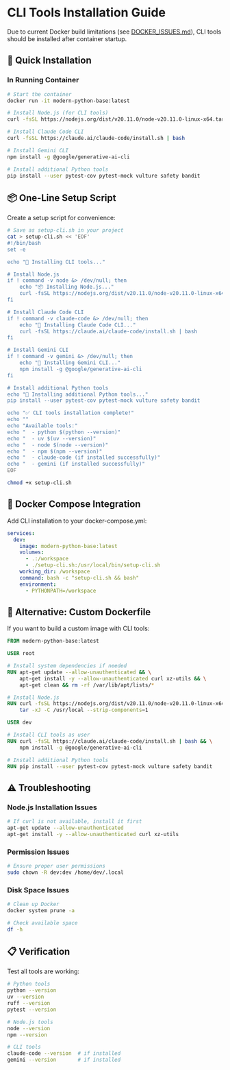 # CLI Tools Installation Guide

Due to current Docker build limitations (see [DOCKER_ISSUES.md](DOCKER_ISSUES.md)), CLI tools should be installed after container startup.

## 🚀 Quick Installation

### In Running Container

```bash
# Start the container
docker run -it modern-python-base:latest

# Install Node.js (for CLI tools)
curl -fsSL https://nodejs.org/dist/v20.11.0/node-v20.11.0-linux-x64.tar.xz | tar -xJ -C /usr/local --strip-components=1

# Install Claude Code CLI
curl -fsSL https://claude.ai/claude-code/install.sh | bash

# Install Gemini CLI
npm install -g @google/generative-ai-cli

# Install additional Python tools
pip install --user pytest-cov pytest-mock vulture safety bandit
```

## 📦 One-Line Setup Script

Create a setup script for convenience:

```bash
# Save as setup-cli.sh in your project
cat > setup-cli.sh << 'EOF'
#!/bin/bash
set -e

echo "🚀 Installing CLI tools..."

# Install Node.js
if ! command -v node &> /dev/null; then
    echo "📦 Installing Node.js..."
    curl -fsSL https://nodejs.org/dist/v20.11.0/node-v20.11.0-linux-x64.tar.xz | tar -xJ -C /usr/local --strip-components=1
fi

# Install Claude Code CLI
if ! command -v claude-code &> /dev/null; then
    echo "🤖 Installing Claude Code CLI..."
    curl -fsSL https://claude.ai/claude-code/install.sh | bash
fi

# Install Gemini CLI
if ! command -v gemini &> /dev/null; then
    echo "💎 Installing Gemini CLI..."
    npm install -g @google/generative-ai-cli
fi

# Install additional Python tools
echo "🐍 Installing additional Python tools..."
pip install --user pytest-cov pytest-mock vulture safety bandit

echo "✅ CLI tools installation complete!"
echo ""
echo "Available tools:"
echo "  - python $(python --version)"
echo "  - uv $(uv --version)"
echo "  - node $(node --version)"
echo "  - npm $(npm --version)"
echo "  - claude-code (if installed successfully)"
echo "  - gemini (if installed successfully)"
EOF

chmod +x setup-cli.sh
```

## 🐳 Docker Compose Integration

Add CLI installation to your docker-compose.yml:

```yaml
services:
  dev:
    image: modern-python-base:latest
    volumes:
      - .:/workspace
      - ./setup-cli.sh:/usr/local/bin/setup-cli.sh
    working_dir: /workspace
    command: bash -c "setup-cli.sh && bash"
    environment:
      - PYTHONPATH=/workspace
```

## 🔧 Alternative: Custom Dockerfile

If you want to build a custom image with CLI tools:

```dockerfile
FROM modern-python-base:latest

USER root

# Install system dependencies if needed
RUN apt-get update --allow-unauthenticated && \
    apt-get install -y --allow-unauthenticated curl xz-utils && \
    apt-get clean && rm -rf /var/lib/apt/lists/*

# Install Node.js
RUN curl -fsSL https://nodejs.org/dist/v20.11.0/node-v20.11.0-linux-x64.tar.xz | \
    tar -xJ -C /usr/local --strip-components=1

USER dev

# Install CLI tools as user
RUN curl -fsSL https://claude.ai/claude-code/install.sh | bash && \
    npm install -g @google/generative-ai-cli

# Install additional Python tools
RUN pip install --user pytest-cov pytest-mock vulture safety bandit
```

## ⚠️ Troubleshooting

### Node.js Installation Issues
```bash
# If curl is not available, install it first
apt-get update --allow-unauthenticated
apt-get install -y --allow-unauthenticated curl xz-utils
```

### Permission Issues
```bash
# Ensure proper user permissions
sudo chown -R dev:dev /home/dev/.local
```

### Disk Space Issues
```bash
# Clean up Docker
docker system prune -a

# Check available space
df -h
```

## 📋 Verification

Test all tools are working:

```bash
# Python tools
python --version
uv --version
ruff --version
pytest --version

# Node.js tools
node --version
npm --version

# CLI tools
claude-code --version  # if installed
gemini --version       # if installed
```